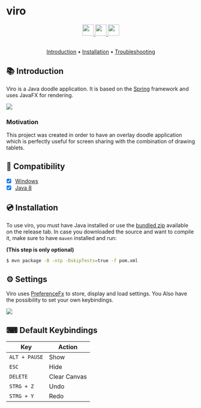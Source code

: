 # viro

<div align="center">
  <a href="https://www.oracle.com/java/" target="_blank">
    <img
      src="https://img.shields.io/badge/Written%20in-java-%23EF4041?style=for-the-badge"
      height="30"
    />
  </a>
  <a href="https://github.com/Clientastisch/viro/actions/workflows/maven-publish.yml" target="_blank">
    <img
      src="https://img.shields.io/badge/actions-build-%27a147?style=for-the-badge"
      height="30"
    />
  </a>
  <a href="https://clientastisch.github.io/viro/docs" target="_blank">
    <img
      src="https://img.shields.io/badge/javadoc-reference-5272B4.svg?style=for-the-badge"
      height="30"
    />
  </a>
</div>

<br />

<p align="center">
  <a href="#-introduction">Introduction</a> •
  <a href="#-installation">Installation</a> •
  <a href="https://github.com/Clientastisch/viro/issues">Troubleshooting</a>
</p>


## 📚 Introduction

Viro is a Java doodle application. It is based on the [Spring](https://spring.io/) framework and uses JavaFX for rendering.

![](images/preview.gif)

### Motivation

This project was created in order to have an overlay doodle application which is perfectly useful for screen sharing with the combination of drawing tablets.

## 🔎 Compatibility

- [x] [Windows](https://www.microsoft.com/)
- [x] [Java 8](https://github.com/AdoptOpenJDK/openjdk-jdk8u)

## 💿 Installation

To use viro, you must have Java installed or use the [bundled zip](https://github.com/Clientastisch/viro/releases) available on the release tab. In case you downloaded the source and want to compile it, make sure to have `maven` installed and run:

**(This step is only optional)**
```bash
$ mvn package -B -ntp -DskipTests=true -f pom.xml
```

## ⚙ Settings

Viro uses [PreferenceFx](https://github.com/dlsc-software-consulting-gmbh/PreferencesFX) to store, display and load settings. You Also have the possibility to set your own keybindings.

![](images/settings.png)

## ⌨ Default Keybindings

| Key | Action |
| --- | --- |
| `ALT + PAUSE` | Show |
| `ESC` | Hide |
| `DELETE` | Clear Canvas |
| `STRG + Z` | Undo |
| `STRG + Y` | Redo |